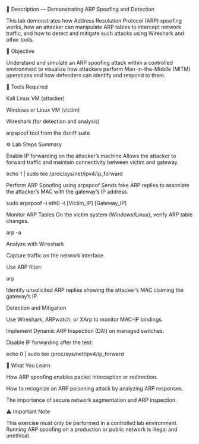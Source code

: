 🧾 Description — Demonstrating ARP Spoofing and Detection

This lab demonstrates how Address Resolution Protocol (ARP) spoofing works, how an attacker can manipulate ARP tables to intercept network traffic, and how to detect and mitigate such attacks using Wireshark and other tools.

🧠 Objective

Understand and simulate an ARP spoofing attack within a controlled environment to visualize how attackers perform Man-in-the-Middle (MITM) operations and how defenders can identify and respond to them.

🧰 Tools Required

Kali Linux VM (attacker)

Windows or Linux VM (victim)

Wireshark (for detection and analysis)

arpspoof tool from the dsniff suite

⚙️ Lab Steps Summary

Enable IP forwarding on the attacker’s machine
Allows the attacker to forward traffic and maintain connectivity between victim and gateway.

echo 1 | sudo tee /proc/sys/net/ipv4/ip_forward


Perform ARP Spoofing using arpspoof
Sends fake ARP replies to associate the attacker’s MAC with the gateway’s IP address.

sudo arpspoof -i eth0 -t [Victim_IP] [Gateway_IP]


Monitor ARP Tables
On the victim system (Windows/Linux), verify ARP table changes.

arp -a


Analyze with Wireshark

Capture traffic on the network interface.

Use ARP filter:

arp


Identify unsolicited ARP replies showing the attacker’s MAC claiming the gateway’s IP.

Detection and Mitigation

Use Wireshark, ARPwatch, or XArp to monitor MAC-IP bindings.

Implement Dynamic ARP Inspection (DAI) on managed switches.

Disable IP forwarding after the test:

echo 0 | sudo tee /proc/sys/net/ipv4/ip_forward

🔎 What You Learn

How ARP spoofing enables packet interception or redirection.

How to recognize an ARP poisoning attack by analyzing ARP responses.

The importance of secure network segmentation and ARP inspection.

⚠️ Important Note

This exercise must only be performed in a controlled lab environment.
Running ARP spoofing on a production or public network is illegal and unethical.
